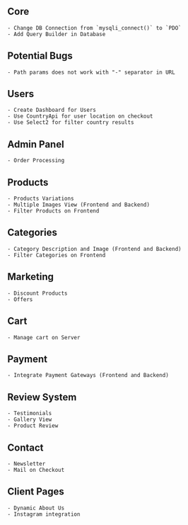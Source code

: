 ## Core
    - Change DB Connection from `mysqli_connect()` to `PDO`
    - Add Query Builder in Database 
## Potential Bugs
    - Path params does not work with "-" separator in URL 
 
## Users
    - Create Dashboard for Users
    - Use CountryApi for user location on checkout
    - Use Select2 for filter country results

## Admin Panel
    - Order Processing

## Products
    - Products Variations
    - Multiple Images View (Frontend and Backend)
    - Filter Products on Frontend

## Categories
    - Category Description and Image (Frontend and Backend)
    - Filter Categories on Frontend

## Marketing
    - Discount Products
    - Offers

## Cart
    - Manage cart on Server

## Payment
    - Integrate Payment Gateways (Frontend and Backend)

## Review System
    - Testimonials
    - Gallery View
    - Product Review

## Contact
    - Newsletter
    - Mail on Checkout

## Client Pages
    - Dynamic About Us
    - Instagram integration
